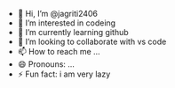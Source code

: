 - 👋 Hi, I’m @jagriti2406
- 👀 I’m interested in codeing
- 🌱 I’m currently learning github
- 💞️ I’m looking to collaborate with vs code
- 📫 How to reach me ...
- 😄 Pronouns: ...
- ⚡ Fun fact: i am very lazy

<!---
jagriti2406/jagriti2406 is a ✨ special ✨ repository because its `README.md` (this file) appears on your GitHub profile.
You can click the Preview link to take a look at your changes.
--->

